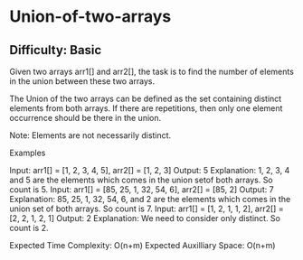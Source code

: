 # Union-of-two-arrays

## Difficulty: Basic

Given two arrays arr1[] and arr2[], the task is to find the number of elements in the union between these two arrays.

The Union of the two arrays can be defined as the set containing distinct elements from both arrays. If there are repetitions, then only one element occurrence should be there in the union.

Note: Elements are not necessarily distinct.

Examples

Input: arr1[] = [1, 2, 3, 4, 5], arr2[] = [1, 2, 3]
Output: 5
Explanation: 1, 2, 3, 4 and 5 are the elements which comes in the union setof both arrays. So count is 5.
Input: arr1[] = [85, 25, 1, 32, 54, 6], arr2[] = [85, 2] 
Output: 7
Explanation: 85, 25, 1, 32, 54, 6, and 2 are the elements which comes in the union set of both arrays. So count is 7.
Input: arr1[] = [1, 2, 1, 1, 2], arr2[] = [2, 2, 1, 2, 1] 
Output: 2
Explanation: We need to consider only distinct. So count is 2.
 

Expected Time Complexity: O(n+m)
Expected Auxilliary Space: O(n+m)

